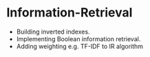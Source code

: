 # Information-Retrieval
* Building inverted indexes.
* Implementing Boolean information retrieval.
* Adding weighting e.g. TF-IDF to IR algorithm
